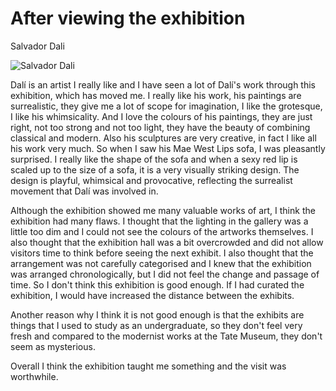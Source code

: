 # After viewing the exhibition

Salvador Dali

![Salvador Dali](https://user-images.githubusercontent.com/118484191/225624835-10d9e5be-1d39-4a4a-b1d8-bb07e0383b35.jpeg)


Dalí is an artist I really like and I have seen a lot of Dalí's work through this exhibition, which has moved me.
I really like his work, his paintings are surrealistic, they give me a lot of scope for imagination, I like the grotesque, I like his whimsicality. And I love the colours of his paintings, they are just right, not too strong and not too light, they have the beauty of combining classical and modern. Also his sculptures are very creative, in fact I like all his work very much.
So when I saw his Mae West Lips sofa, I was pleasantly surprised. I really like the shape of the sofa and when a sexy red lip is scaled up to the size of a sofa, it is a very visually striking design. The design is playful, whimsical and provocative, reflecting the surrealist movement that Dalí was involved in.

Although the exhibition showed me many valuable works of art, I think the exhibition had many flaws. I thought that the lighting in the gallery was a little too dim and I could not see the colours of the artworks themselves. I also thought that the exhibition hall was a bit overcrowded and did not allow visitors time to think before seeing the next exhibit. I also thought that the arrangement was not carefully categorised and I knew that the exhibition was arranged chronologically, but I did not feel the change and passage of time. So I don't think this exhibition is good enough. If I had curated the exhibition, I would have increased the distance between the exhibits.

Another reason why I think it is not good enough is that the exhibits are things that I used to study as an undergraduate, so they don't feel very fresh and compared to the modernist works at the Tate Museum, they don't seem as mysterious.

Overall I think the exhibition taught me something and the visit was worthwhile.
